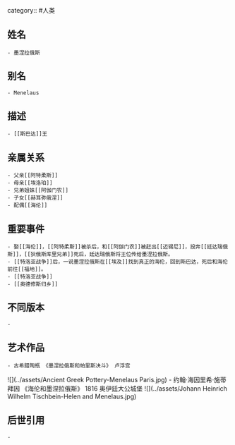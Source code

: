 category:: #人类
## 姓名
	- 墨涅拉俄斯
## 别名
	- Menelaus
## 描述
	- [[斯巴达]]王
## 亲属关系
	- 父亲[[阿特柔斯]]
	- 母亲[[埃洛珀]]
	- 兄弟姐妹[[阿伽门农]]
	- 子女[[赫耳弥俄涅]]
	- 配偶[[海伦]]
## 重要事件
	- 娶[[海伦]]，[[阿特柔斯]]被杀后，和[[阿伽门农]]被赶出[[迈锡尼]]，投奔[[廷达瑞俄斯]]，[[狄俄斯库里兄弟]]死后，廷达瑞俄斯将王位传给墨涅拉俄斯。
	- [[特洛亚战争]]后，一说墨涅拉俄斯在[[埃及]]找到真正的海伦，回到斯巴达，死后和海伦前往[[福地]]。
	- [[特洛亚战争]]
	- [[奥德修斯归乡]]
## 不同版本
	-
## 艺术作品
	- 古希腊陶瓶 《墨涅拉俄斯和帕里斯决斗》 卢浮宫
 ![](../assets/Ancient Greek Pottery-Menelaus Paris.jpg)
	- 约翰·海因里希·施蒂拜因 《海伦和墨涅拉俄斯》 1816 奥伊廷大公城堡
 ![](../assets/Johann Heinrich Wilhelm Tischbein-Helen and Menelaus.jpg)
## 后世引用
	-
